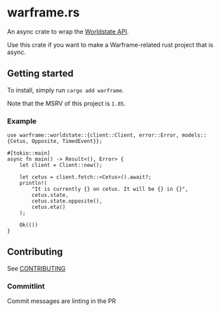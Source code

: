 # warframe.rs

An async crate to wrap the [Worldstate API](https://docs.warframestat.us).

Use this crate if you want to make a Warframe-related rust project that is async.

## Getting started
To install, simply run `cargo add warframe`.

Note that the MSRV of this project is `1.85`.

### Example
```rust,no_run
use warframe::worldstate::{client::Client, error::Error, models::{Cetus, Opposite, TimedEvent}};

#[tokio::main]
async fn main() -> Result<(), Error> {
    let client = Client::new();

    let cetus = client.fetch::<Cetus>().await?;
    println!(
        "It is currently {} on cetus. It will be {} in {}",
        cetus.state,
        cetus.state.opposite(),
        cetus.eta()
    );

    Ok(())
}
```

## Contributing
See [CONTRIBUTING](CONTRIBUTING.md)

### Commitlint

Commit messages are linting in the PR
